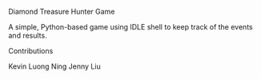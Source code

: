 Diamond Treasure Hunter Game

A simple, Python-based game using IDLE shell to keep track of the events and results.

Contributions

Kevin Luong Ning
Jenny Liu
